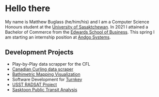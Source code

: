 # Hello there
My name is Matthew Buglass (he/him/his) and I am a Computer Science Honours student at the [University of Sasaktchewan](https://www.cs.usask.ca/). In 2021 I attained a Bachelor of Commerce from the [Edwards School of Business](https://www.edwards.usask.ca/). This spring I am starting an internship position at [Andgo Systems](https://www.andgosystems.com/).

## Development Projects
- Play-by-Play data scrapper for the CFL
- [Canadian Curling data scraper](https://github.com/matthew-buglass/CurlingScraperDocs)
- [Bathimetric Mapping Visualization](https://github.com/matthew-buglass/bathymetric_mapping)
- Software Development for [Turnkey](https://www.turnkeyapp.ca/)
- [USST RADSAT Project](https://usst.ca/cubesat/)
- [Sasktoon Public Transit Analysis](https://matthewbuglass.com/research_projects/)


<!--
**matthew-buglass/matthew-buglass** is a ✨ _special_ ✨ repository because its `README.md` (this file) appears on your GitHub profile.

Here are some ideas to get you started:

- 🔭 I’m currently working on ...
- 🌱 I’m currently learning ...
- 👯 I’m looking to collaborate on ...
- 🤔 I’m looking for help with ...
- 💬 Ask me about ...
- 📫 How to reach me: ...
- 😄 Pronouns: ...
- ⚡ Fun fact: ...
-->
